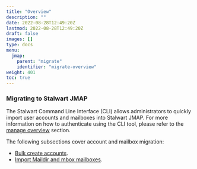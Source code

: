 ```yaml
---
title: "Overview"
description: ""
date: 2022-08-28T12:49:20Z
lastmod: 2022-08-28T12:49:20Z
draft: false
images: []
type: docs
menu:
  jmap:
    parent: "migrate"
    identifier: "migrate-overview"
weight: 401
toc: true
---
```


### Migrating to Stalwart JMAP

The Stalwart Command Line Interface (CLI) allows administrators to quickly import user accounts and mailboxes
into Stalwart JMAP. For more information on how to authenticate using the CLI tool, please refer to the [manage overview](/jmap/manage) section.

The following subsections cover account and mailbox migration:

- [Bulk create accounts](/jmap/migrate/accounts/).
- [Import Maildir and mbox mailboxes](/jmap/migrate/mailboxes/).
